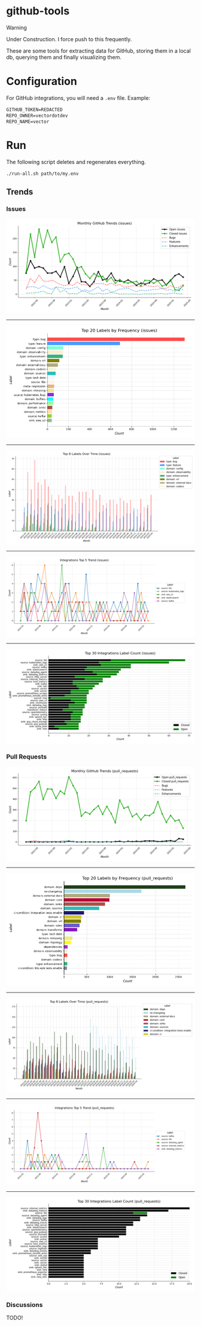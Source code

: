 # github-tools

> [!WARNING]  
> Under Construction. I force push to this frequently.


These are some tools for extracting data for GitHub, storing them in a local db, querying them and finally visualizing them.

# Configuration

For GitHub integrations, you will need a `.env` file. Example:

```dotenv
GITHUB_TOKEN=REDACTED
REPO_OWNER=vectordotdev
REPO_NAME=vector
```

# Run

The following script deletes and regenerates everything.

```shell
./run-all.sh path/to/my.env
```

## Trends

### Issues

![Monthly Issues](out/images/vectordotdev_vector_issues.monthly_issues_trend.png)

---

![Top Issue Labels](out/images/vectordotdev_vector_issues.top_labels.png)

---

![Issue Label Counts](out/images/vectordotdev_vector_issues.label_counts.png)

---

![Top 5 Integration Issue Labels](out/images/vectordotdev_vector_issues.integrations.top_5.monthly_trend.png)

---

![Top Integration Issue By Label Total Count](out/images/vectordotdev_vector_issues.open_closed_total_label_count.png)

### Pull Requests

![Monthly PRs](out/images/vectordotdev_vector_pull_requests.monthly_issues_trend.png)

---

![Top PR Labels](out/images/vectordotdev_vector_pull_requests.top_labels.png)

---

![PR Label Counts](out/images/vectordotdev_vector_pull_requests.label_counts.png)

---

![Top 5 Integration PR Labels](out/images/vectordotdev_vector_pull_requests.integrations.top_5.monthly_trend.png)

---

![Top Integration PRs By Label Total Count](out/images/vectordotdev_vector_pull_requests.open_closed_total_label_count.png)

### Discussions

TODO!
